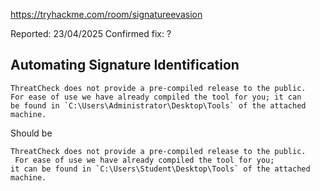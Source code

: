 https://tryhackme.com/room/signatureevasion

Reported: 23/04/2025
Confirmed fix: ? 

## Automating Signature Identification 

```
ThreatCheck does not provide a pre-compiled release to the public.
For ease of use we have already compiled the tool for you; it can
be found in `C:\Users\Administrator\Desktop\Tools` of the attached machine.
```

Should be 

```
ThreatCheck does not provide a pre-compiled release to the public.
 For ease of use we have already compiled the tool for you;
it can be found in `C:\Users\Student\Desktop\Tools` of the attached machine.
```
